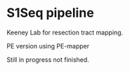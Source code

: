 # S1Seq pipeline

Keeney Lab for resection tract mapping. 

PE version using PE-mapper

Still in progress not finished.


